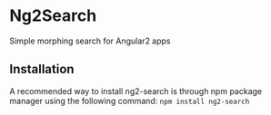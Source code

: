 # Ng2Search

Simple morphing search for Angular2 apps


## Installation

A recommended way to install ng2-search is through npm package manager using the following command:
`npm install ng2-search`


